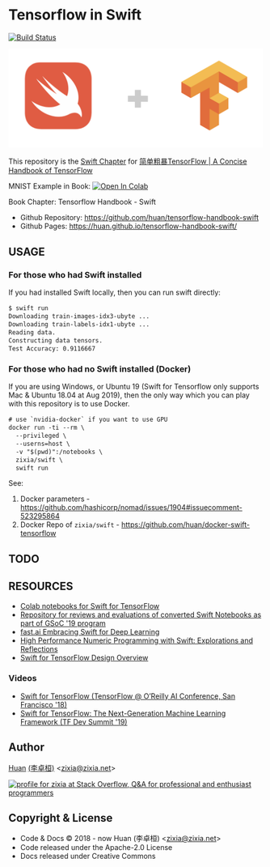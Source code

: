 # Tensorflow in Swift

[![Build Status](https://travis-ci.com/huan/tensorflow-handbook-swift.svg?branch=master)](https://travis-ci.com/huan/tensorflow-handbook-swift)

![Swift for Tensorflow](docs/images/swift-tensorflow.png)

This repository is the [Swift Chapter](https://tf.wiki/zh/appendix/swift.html) for [简单粗暴TensorFlow | A Concise Handbook of TensorFlow](https://tf.wiki)

MNIST Example in Book: [![Open In Colab](https://colab.research.google.com/assets/colab-badge.svg)](https://colab.research.google.com/github/huan/tensorflow-handbook-swift/blob/master/tensorflow-handbook-swift-example.ipynb)

Book Chapter: Tensorflow Handbook - Swift

- Github Repository: <https://github.com/huan/tensorflow-handbook-swift>
- Github Pages: <https://huan.github.io/tensorflow-handbook-swift/>

## USAGE

### For those who had Swift installed

If you had installed Swift locally, then you can run swift directly:

```shell
$ swift run
Downloading train-images-idx3-ubyte ...
Downloading train-labels-idx1-ubyte ...
Reading data.
Constructing data tensors.
Test Accuracy: 0.9116667
```

### For those who had no Swift installed (Docker)

If you are using Windows, or Ubuntu 19 (Swift for Tensorflow only supports Mac & Ubuntu 18.04 at Aug 2019), then the only way which you can play with this repository is to use Docker.

```shell
# use `nvidia-docker` if you want to use GPU
docker run -ti --rm \
  --privileged \
  --userns=host \
  -v "$(pwd)":/notebooks \
  zixia/swift \
  swift run
```

See:

1. Docker parameters - <https://github.com/hashicorp/nomad/issues/1904#issuecomment-523295864>
1. Docker Repo of `zixia/swift` - <https://github.com/huan/docker-swift-tensorflow>

## TODO

## RESOURCES

- [Colab notebooks for Swift for TensorFlow](https://github.com/zaidalyafeai/Swift4TF)
- [Repository for reviews and evaluations of converted Swift Notebooks as part of GSoC '19 program](https://github.com/Ayush517/S4TF-Tutorials)
- [fast.ai Embracing Swift for Deep Learning](https://www.fast.ai/2019/03/06/fastai-swift/)
- [High Performance Numeric Programming with Swift: Explorations and Reflections](https://www.fast.ai/2019/01/10/swift-numerics/)
- [Swift for TensorFlow Design Overview](https://github.com/tensorflow/swift/blob/master/docs/DesignOverview.md)

### Videos

- [Swift for TensorFlow (TensorFlow @ O’Reilly AI Conference, San Francisco '18)](https://www.youtube.com/watch?v=mu0j4Gd2YY8)
- [Swift for TensorFlow: The Next-Generation Machine Learning Framework (TF Dev Summit '19)](https://www.youtube.com/watch?v=s65BigoMV_I)

## Author

[Huan](https://github.com/huan) [(李卓桓)](https://linkedin.com/in/zixia) \<zixia@zixia.net\>

<a href="http://stackoverflow.com/users/1123955/zixia">
  <img src="http://stackoverflow.com/users/flair/1123955.png" width="208" height="58" alt="profile for zixia at Stack Overflow, Q&amp;A for professional and enthusiast programmers" title="profile for zixia at Stack Overflow, Q&amp;A for professional and enthusiast programmers">
</a>

## Copyright & License

- Code & Docs © 2018 - now Huan (李卓桓) \<zixia@zixia.net\>
- Code released under the Apache-2.0 License
- Docs released under Creative Commons
